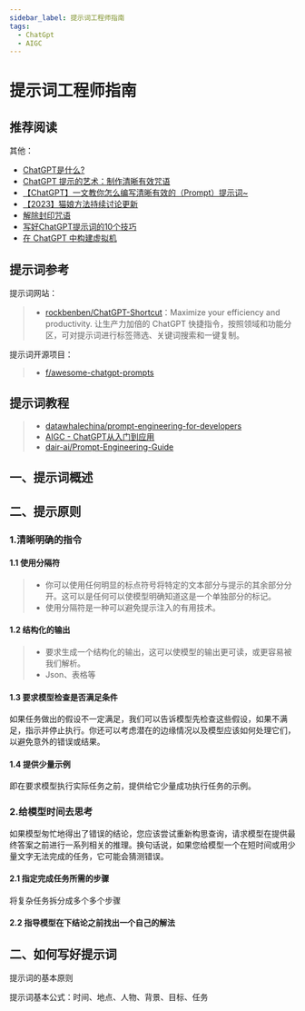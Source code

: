```yaml
---
sidebar_label: 提示词工程师指南
tags:
  - ChatGpt
  - AIGC
---
```

# 提示词工程师指南

## 推荐阅读

其他：

- [ChatGPT是什么?](https://www.w3cschool.cn/openai_doc/openai_doc-5r4o3rob.html)
- [ChatGPT 提示的艺术：制作清晰有效咒语](https://github.com/wikieden/Awesome-ChatGPT-Prompts-CN/blob/main/ChatGpt-receipt.md)
- [【ChatGPT】一文教你怎么编写清晰有效的（Prompt）提示词~](https://juejin.cn/post/7215536461478707258)
- [【2023】猫娘方法持续讨论更新](https://github.com/PlexPt/awesome-chatgpt-prompts-zh/issues/12)
- [解除封印咒语](https://github.com/PlexPt/awesome-chatgpt-prompts-zh/blob/main/cat.md)
- [写好ChatGPT提示词的10个技巧](https://www.niaogebiji.com/article-553890-1.html)
- [在 ChatGPT 中构建虚拟机](https://www.w3cschool.cn/openai_doc/openai_doc-gr643rkm.html)

## 提示词参考

提示词网站：

> - [rockbenben/ChatGPT-Shortcut](https://github.com/rockbenben/ChatGPT-Shortcut)：Maximize your efficiency and productivity. 让生产力加倍的 ChatGPT 快捷指令，按照领域和功能分区，可对提示词进行标签筛选、关键词搜索和一键复制。

提示词开源项目：

> * [f/awesome-chatgpt-prompts](https://github.com/f/awesome-chatgpt-prompts)

## 提示词教程

> * [datawhalechina/prompt-engineering-for-developers](https://github.com/datawhalechina/prompt-engineering-for-developers)
> * [AIGC - ChatGPT从入门到应用](https://datawhaler.feishu.cn/docx/MNHBdr7hqoEdNexMoi2cbYpcnTe)
> * [dair-ai/Prompt-Engineering-Guide](https://github.com/dair-ai/Prompt-Engineering-Guide)

## 一、提示词概述

## 二、提示原则

### 1.清晰明确的指令

#### 1.1 使用分隔符

> - 你可以使用任何明显的标点符号将特定的文本部分与提示的其余部分分开。这可以是任何可以使模型明确知道这是一个单独部分的标记。
> - 使用分隔符是一种可以避免提示注入的有用技术。

#### 1.2 结构化的输出

> * 要求生成一个结构化的输出，这可以使模型的输出更可读，或更容易被我们解析。
> * Json、表格等

#### 1.3 **要求模型检查是否满足条件**

如果任务做出的假设不一定满足，我们可以告诉模型先检查这些假设，如果不满足，指示并停止执行。你还可以考虑潜在的边缘情况以及模型应该如何处理它们，以避免意外的错误或结果。

#### 1.4 提供少量示例

即在要求模型执行实际任务之前，提供给它少量成功执行任务的示例。

### 2.给模型时间去思考

如果模型匆忙地得出了错误的结论，您应该尝试重新构思查询，请求模型在提供最终答案之前进行一系列相关的推理。换句话说，如果您给模型一个在短时间或用少量文字无法完成的任务，它可能会猜测错误。

#### 2.1 **指定完成任务所需的步骤**

将复杂任务拆分成多个多个步骤

#### **2.2 指导模型在下结论之前找出一个自己的解法**







## 二、如何写好提示词

提示词的基本原则

提示词基本公式：时间、地点、人物、背景、目标、任务

